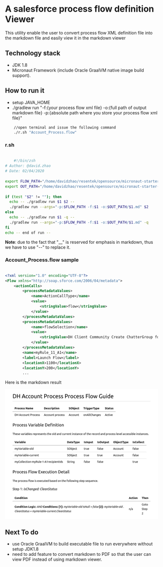 # A salesforce process flow definition Viewer

This utility enable the user to convert process flow XML definition file into the markdown file and easily view it in
the markdown viewer

## Technology stack

- JDK 1.8
- Micronaut Framework (include Oracle GraalVM native image build support).

## How to run it

- setup JAVA_HOME
- ./gradlew run "-f:{your process flow xml file} -o:{full path of output markdown file} -p:{absolute path where you store your process flow xml file}"

```zsh
    //open terminal and issue the following command
    ./r.sh "Account_Process.flow"
```

### r.sh

```zsh

    #!/bin/zsh
# Author: @david.zhao
# Date: 02/04/2020

export FLOW_PATH="/home/davidzhao/resentek/opensource/micronaut-starter-kit/src/main/resources"
export OUT_PATH="/home/davidzhao/resentek/opensource/micronaut-starter-kit/build"

if (test "$2" != ""); then
  echo -- ./gradlew run $1 $2 --
  ./gradlew run --args="-p:$FLOW_PATH -f:$1 -o:$OUT_PATH/$1.md" $2
else
  echo -- ./gradlew run $1 -q --
  ./gradlew run --args="-p:$FLOW_PATH -f:$1 -o:$OUT_PATH/$1.md" -q
fi
echo -- end of run --

```

**Note**: due to the fact that "\_\_" is reserved for emphasis in markdown, thus we have to use "--" to replace it.

### Account_Process.flow sample

```xml

<?xml version="1.0" encoding="UTF-8"?>
<Flow xmlns="http://soap.sforce.com/2006/04/metadata">
    <actionCalls>
        <processMetadataValues>
            <name>ActionCallType</name>
            <value>
                <stringValue>flow</stringValue>
            </value>
        </processMetadataValues>
        <processMetadataValues>
            <name>flowSelection</name>
            <value>
                <stringValue>DH Client Community Create ChatterGroup for Approved Accounts</stringValue>
            </value>
        </processMetadataValues>
        <name>myRule_11_A1</name>
        <label>Launch Flow</label>
        <locationX>1100</locationX>
        <locationY>200</locationY>
        ...
```

Here is the markdown result

![MarkdownResult](account_process_md.png)

## Next To do

- use Oracle GraalVM to build executable file to run everywhere without setup JDK1.8
- need to add feature to convert markdown to PDF so that the user can view PDF instead of using markdown viewer.
